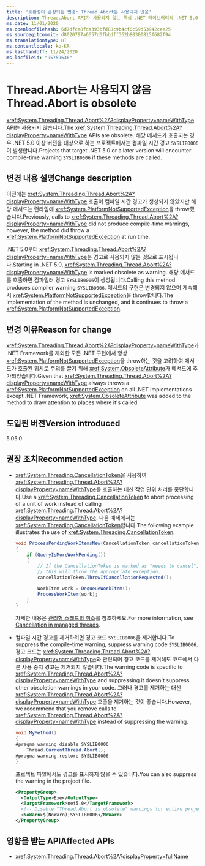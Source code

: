 ```yaml
---
title: '호환성이 손상되는 변경: Thread.Abort는 사용되지 않음'
description: Thread.Abort API가 사용되지 않는 핵심 .NET 라이브러리의 .NET 5.0 호환성이 손상되는 변경에 대해 알아봅니다.
ms.date: 11/01/2020
ms.openlocfilehash: 6d7dfce8fda393bfd88c9b4cf0c59d53942cee25
ms.sourcegitcommit: d8020797a6657d0fbbdff362b80300815f682f94
ms.translationtype: HT
ms.contentlocale: ko-KR
ms.lasthandoff: 11/24/2020
ms.locfileid: "95759636"
---
```

# <a name="threadabort-is-obsolete"></a><span data-ttu-id="6fc57-103">Thread.Abort는 사용되지 않음</span><span class="sxs-lookup"><span data-stu-id="6fc57-103">Thread.Abort is obsolete</span></span>

<span data-ttu-id="6fc57-104"><xref:System.Threading.Thread.Abort%2A?displayProperty=nameWithType> API는 사용되지 않습니다.</span><span class="sxs-lookup"><span data-stu-id="6fc57-104">The <xref:System.Threading.Thread.Abort%2A?displayProperty=nameWithType> APIs are obsolete.</span></span> <span data-ttu-id="6fc57-105">해당 메서드가 호출되는 경우 .NET 5.0 이상 버전을 대상으로 하는 프로젝트에서는 컴파일 시간 경고 `SYSLIB0006`이 발생합니다.</span><span class="sxs-lookup"><span data-stu-id="6fc57-105">Projects that target .NET 5.0 or a later version will encounter compile-time warning `SYSLIB0006` if these methods are called.</span></span>

## <a name="change-description"></a><span data-ttu-id="6fc57-106">변경 내용 설명</span><span class="sxs-lookup"><span data-stu-id="6fc57-106">Change description</span></span>

<span data-ttu-id="6fc57-107">이전에는 <xref:System.Threading.Thread.Abort%2A?displayProperty=nameWithType> 호출이 컴파일 시간 경고가 생성되지 않았지만 해당 메서드는 런타임에 <xref:System.PlatformNotSupportedException>을 throw했습니다.</span><span class="sxs-lookup"><span data-stu-id="6fc57-107">Previously, calls to <xref:System.Threading.Thread.Abort%2A?displayProperty=nameWithType> did not produce compile-time warnings, however, the method did throw a <xref:System.PlatformNotSupportedException> at run time.</span></span>

<span data-ttu-id="6fc57-108">.NET 5.0부터 <xref:System.Threading.Thread.Abort%2A?displayProperty=nameWithType>는 경고로 사용되지 않는 것으로 표시됩니다.</span><span class="sxs-lookup"><span data-stu-id="6fc57-108">Starting in .NET 5.0, <xref:System.Threading.Thread.Abort%2A?displayProperty=nameWithType> is marked obsolete as warning.</span></span> <span data-ttu-id="6fc57-109">해당 메서드를 호출하면 컴파일러 경고 `SYSLIB0006`이 생성됩니다.</span><span class="sxs-lookup"><span data-stu-id="6fc57-109">Calling this method produces compiler warning `SYSLIB0006`.</span></span> <span data-ttu-id="6fc57-110">메서드의 구현은 변경되지 않으며 계속해서 <xref:System.PlatformNotSupportedException>을 throw합니다.</span><span class="sxs-lookup"><span data-stu-id="6fc57-110">The implementation of the method is unchanged, and it continues to throw a <xref:System.PlatformNotSupportedException>.</span></span>

## <a name="reason-for-change"></a><span data-ttu-id="6fc57-111">변경 이유</span><span class="sxs-lookup"><span data-stu-id="6fc57-111">Reason for change</span></span>

<span data-ttu-id="6fc57-112"><xref:System.Threading.Thread.Abort%2A?displayProperty=nameWithType>가 .NET Framework를 제외한 모든 .NET 구현에서 항상 <xref:System.PlatformNotSupportedException>을 throw하는 것을 고려하여 메서드가 호출된 위치로 주의를 끌기 위해 <xref:System.ObsoleteAttribute>가 메서드에 추가되었습니다.</span><span class="sxs-lookup"><span data-stu-id="6fc57-112">Given that <xref:System.Threading.Thread.Abort%2A?displayProperty=nameWithType> always throws a <xref:System.PlatformNotSupportedException> on all .NET implementations except .NET Framework, <xref:System.ObsoleteAttribute> was added to the method to draw attention to places where it's called.</span></span>

## <a name="version-introduced"></a><span data-ttu-id="6fc57-113">도입된 버전</span><span class="sxs-lookup"><span data-stu-id="6fc57-113">Version introduced</span></span>

<span data-ttu-id="6fc57-114">5.0</span><span class="sxs-lookup"><span data-stu-id="6fc57-114">5.0</span></span>

## <a name="recommended-action"></a><span data-ttu-id="6fc57-115">권장 조치</span><span class="sxs-lookup"><span data-stu-id="6fc57-115">Recommended action</span></span>

- <span data-ttu-id="6fc57-116"><xref:System.Threading.CancellationToken>을 사용하여 <xref:System.Threading.Thread.Abort%2A?displayProperty=nameWithType>를 호출하는 대신 작업 단위 처리를 중단합니다.</span><span class="sxs-lookup"><span data-stu-id="6fc57-116">Use a <xref:System.Threading.CancellationToken> to abort processing of a unit of work instead of calling <xref:System.Threading.Thread.Abort%2A?displayProperty=nameWithType>.</span></span> <span data-ttu-id="6fc57-117">다음 예제에서는 <xref:System.Threading.CancellationToken>합니다.</span><span class="sxs-lookup"><span data-stu-id="6fc57-117">The following example illustrates the use of <xref:System.Threading.CancellationToken>.</span></span>

  ```csharp
  void ProcessPendingWorkItemsNew(CancellationToken cancellationToken)
  {
      if (QueryIsMoreWorkPending())
      {
          // If the CancellationToken is marked as "needs to cancel",
          // this will throw the appropriate exception.
          cancellationToken.ThrowIfCancellationRequested();

          WorkItem work = DequeueWorkItem();
          ProcessWorkItem(work);
      }
  }
  ```

  <span data-ttu-id="6fc57-118">자세한 내용은 [관리형 스레드의 취소](../../../../standard/threading/cancellation-in-managed-threads.md)를 참조하세요.</span><span class="sxs-lookup"><span data-stu-id="6fc57-118">For more information, see [Cancellation in managed threads](../../../../standard/threading/cancellation-in-managed-threads.md).</span></span>

- <span data-ttu-id="6fc57-119">컴파일 시간 경고를 제거하려면 경고 코드 `SYSLIB0006`을 제거합니다.</span><span class="sxs-lookup"><span data-stu-id="6fc57-119">To suppress the compile-time warning, suppress warning code `SYSLIB0006`.</span></span> <span data-ttu-id="6fc57-120">경고 코드는 <xref:System.Threading.Thread.Abort%2A?displayProperty=nameWithType>와 관련되며 경고 코드를 제거해도 코드에서 다른 사용 중지 경고는 제거되지 않습니다.</span><span class="sxs-lookup"><span data-stu-id="6fc57-120">The warning code is specific to <xref:System.Threading.Thread.Abort%2A?displayProperty=nameWithType> and suppressing it doesn't suppress other obsoletion warnings in your code.</span></span> <span data-ttu-id="6fc57-121">그러나 경고를 제거하는 대신 <xref:System.Threading.Thread.Abort%2A?displayProperty=nameWithType> 호출을 제거하는 것이 좋습니다.</span><span class="sxs-lookup"><span data-stu-id="6fc57-121">However, we recommend that you remove calls to <xref:System.Threading.Thread.Abort%2A?displayProperty=nameWithType> instead of suppressing the warning.</span></span>

  ```csharp
  void MyMethod()
  {
  #pragma warning disable SYSLIB0006
      Thread.CurrentThread.Abort();
  #pragma warning restore SYSLIB0006
  }
  ```

  <span data-ttu-id="6fc57-122">프로젝트 파일에서도 경고를 표시하지 않을 수 있습니다.</span><span class="sxs-lookup"><span data-stu-id="6fc57-122">You can also suppress the warning in the project file.</span></span>

  ```xml
  <PropertyGroup>
    <OutputType>Exe</OutputType>
    <TargetFramework>net5.0</TargetFramework>
    <!-- Disable "Thread.Abort is obsolete" warnings for entire project. -->
    <NoWarn>$(NoWarn);SYSLIB0006</NoWarn>
  </PropertyGroup>
  ```

## <a name="affected-apis"></a><span data-ttu-id="6fc57-123">영향을 받는 API</span><span class="sxs-lookup"><span data-stu-id="6fc57-123">Affected APIs</span></span>

- <xref:System.Threading.Thread.Abort%2A?displayProperty=fullName>

<!--

#### Category

Core .NET libraries

### Affected APIs

- `Overload:System.Threading.Thread.Abort`

-->
